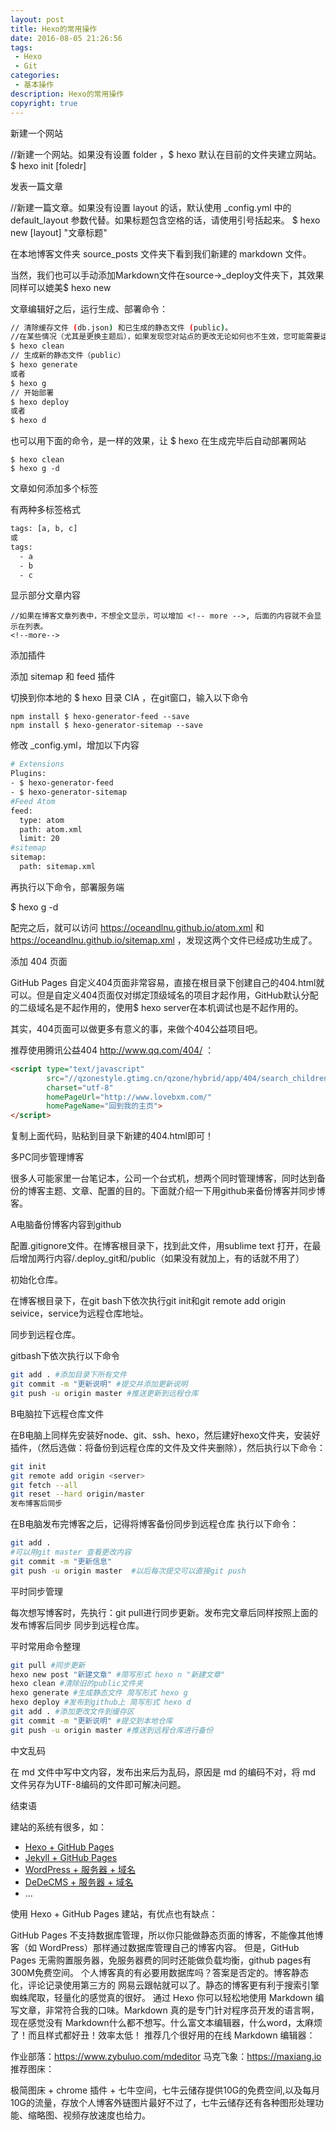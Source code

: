 ```yaml
---
layout: post
title: Hexo的常用操作
date: 2016-08-05 21:26:56
tags:
 - Hexo
 - Git
categories:
 - 基本操作
description: Hexo的常用操作
copyright: true
---
```


新建一个网站

  //新建一个网站。如果没有设置 folder ，$ hexo 默认在目前的文件夹建立网站。
  $ hexo init [foledr]

发表一篇文章

  //新建一篇文章。如果没有设置 layout 的话，默认使用 _config.yml 中的 default_layout 参数代替。如果标题包含空格的话，请使用引号括起来。
  $ hexo new [layout] "文章标题"

在本地博客文件夹 source_posts 文件夹下看到我们新建的 markdown 文件。

当然，我们也可以手动添加Markdown文件在source->_deploy文件夹下，其效果同样可以媲美$ hexo new

文章编辑好之后，运行生成、部署命令：

```bash
// 清除缓存文件 (db.json) 和已生成的静态文件 (public)。
//在某些情况（尤其是更换主题后），如果发现您对站点的更改无论如何也不生效，您可能需要运行该命令。
$ hexo clean
// 生成新的静态文件（public）
$ hexo generate
或者
$ hexo g
// 开始部署
$ hexo deploy
或者
$ hexo d
```

也可以用下面的命令，是一样的效果，让 $ hexo 在生成完毕后自动部署网站
  
    $ hexo clean
    $ hexo g -d

文章如何添加多个标签

有两种多标签格式

```bash
tags: [a, b, c]
或
tags:
  - a
  - b
  - c
```

显示部分文章内容

```
//如果在博客文章列表中，不想全文显示，可以增加 <!-- more -->, 后面的内容就不会显示在列表。
<!--more-->
```

添加插件

添加 sitemap 和 feed 插件

切换到你本地的 $ hexo 目录 CIA ，在git窗口，输入以下命令

```
npm install $ hexo-generator-feed --save
npm install $ hexo-generator-sitemap --save
```

修改 _config.yml，增加以下内容

```bash
# Extensions
Plugins:
- $ hexo-generator-feed
- $ hexo-generator-sitemap
#Feed Atom
feed:
  type: atom
  path: atom.xml
  limit: 20
#sitemap
sitemap:
  path: sitemap.xml
```

再执行以下命令，部署服务端

  $ hexo g -d

配完之后，就可以访问 https://oceandlnu.github.io/atom.xml 和 https://oceandlnu.github.io/sitemap.xml ，发现这两个文件已经成功生成了。

添加 404 页面

GitHub Pages 自定义404页面非常容易，直接在根目录下创建自己的404.html就可以。但是自定义404页面仅对绑定顶级域名的项目才起作用，GitHub默认分配的二级域名是不起作用的，使用$ hexo server在本机调试也是不起作用的。

其实，404页面可以做更多有意义的事，来做个404公益项目吧。

推荐使用腾讯公益404 http://www.qq.com/404/ ：

```html
<script type="text/javascript"
        src="//qzonestyle.gtimg.cn/qzone/hybrid/app/404/search_children.js"
        charset="utf-8"
        homePageUrl="http://www.lovebxm.com/"
        homePageName="回到我的主页">
</script>
```

复制上面代码，贴粘到目录下新建的404.html即可！

多PC同步管理博客

很多人可能家里一台笔记本，公司一个台式机，想两个同时管理博客，同时达到备份的博客主题、文章、配置的目的。下面就介绍一下用github来备份博客并同步博客。

A电脑备份博客内容到github

配置.gitignore文件。在博客根目录下，找到此文件，用sublime text 打开，在最后增加两行内容/.deploy_git和/public（如果没有就加上，有的话就不用了）

初始化仓库。

在博客根目录下，在git bash下依次执行git init和git remote add origin seivice，service为远程仓库地址。

同步到远程仓库。

gitbash下依次执行以下命令

```bash
git add . #添加目录下所有文件
git commit -m "更新说明" #提交并添加更新说明
git push -u origin master #推送更新到远程仓库
```

B电脑拉下远程仓库文件

在B电脑上同样先安装好node、git、ssh、hexo，然后建好hexo文件夹，安装好插件，（然后选做：将备份到远程仓库的文件及文件夹删除），然后执行以下命令：

```bash
git init
git remote add origin <server>
git fetch --all
git reset --hard origin/master
发布博客后同步
```

在B电脑发布完博客之后，记得将博客备份同步到远程仓库
执行以下命令：

```bash
git add .
#可以用git master 查看更改内容
git commit -m "更新信息"
git push -u origin master  #以后每次提交可以直接git push
```

平时同步管理

每次想写博客时，先执行：git pull进行同步更新。发布完文章后同样按照上面的 发布博客后同步 同步到远程仓库。

平时常用命令整理

```bash
git pull #同步更新
hexo new post "新建文章" #简写形式 hexo n "新建文章"
hexo clean #清除旧的public文件夹
hexo generate #生成静态文件 简写形式 hexo g
hexo deploy #发布到github上 简写形式 hexo d
git add . #添加更改文件到缓存区
git commit -m "更新说明" #提交到本地仓库
git push -u origin master #推送到远程仓库进行备份
```

中文乱码

在 md 文件中写中文内容，发布出来后为乱码，原因是 md 的编码不对，将 md 文件另存为UTF-8编码的文件即可解决问题。

结束语

建站的系统有很多，如：

+ [Hexo + GitHub Pages](https://hexo.io/zh-cn/)
+ [Jekyll + GitHub Pages](http://jekyll.com.cn/)
+ [WordPress + 服务器 + 域名](https://cn.wordpress.org/)
+ [DeDeCMS + 服务器 + 域名](http://www.dedecms.com/)
+ …

使用 Hexo + GitHub Pages 建站，有优点也有缺点：

GitHub Pages 不支持数据库管理，所以你只能做静态页面的博客，不能像其他博客（如 WordPress）那样通过数据库管理自己的博客内容。
但是，GitHub Pages 无需购置服务器，免服务器费的同时还能做负载均衡，github pages有300M免费空间。
个人博客真的有必要用数据库吗？答案是否定的。博客静态化，评论记录使用第三方的 网易云跟帖就可以了。静态的博客更有利于搜索引擎蜘蛛爬取，轻量化的感觉真的很好。
通过 Hexo 你可以轻松地使用 Markdown 编写文章，非常符合我的口味。Markdown 真的是专门针对程序员开发的语言啊，现在感觉没有 Markdown什么都不想写。什么富文本编辑器，什么word，太麻烦了！而且样式都好丑！效率太低！
推荐几个很好用的在线 Markdown 编辑器：

作业部落：https://www.zybuluo.com/mdeditor
马克飞象：https://maxiang.io
推荐图床：

极简图床 + chrome 插件 + 七牛空间，七牛云储存提供10G的免费空间,以及每月10G的流量，存放个人博客外链图片最好不过了，七牛云储存还有各种图形处理功能、缩略图、视频存放速度也给力。